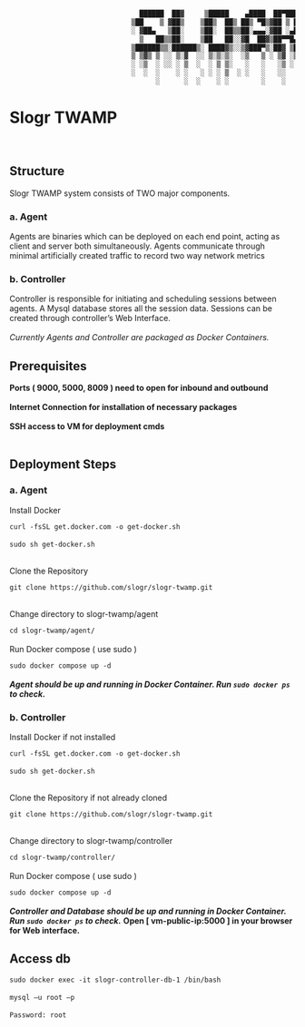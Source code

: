 ````````txt

                                ██████  ██▓     ▒█████    ▄████  ██▀███  
                              ▒██    ▒ ▓██▒    ▒██▒  ██▒ ██▒ ▀█▒▓██ ▒ ██▒
                              ░ ▓██▄   ▒██░    ▒██░  ██▒▒██░▄▄▄░▓██ ░▄█ ▒
                                ▒   ██▒▒██░    ▒██   ██░░▓█  ██▓▒██▀▀█▄  
                              ▒██████▒▒░██████▒░ ████▓▒░░▒▓███▀▒░██▓ ▒██▒
                              ▒ ▒▓▒ ▒ ░░ ▒░▓  ░░ ▒░▒░▒░  ░▒   ▒ ░ ▒▓ ░▒▓░
                              ░ ░▒  ░ ░░ ░ ▒  ░  ░ ▒ ▒░   ░   ░   ░▒ ░ ▒░
                              ░  ░  ░    ░ ░   ░ ░ ░ ▒  ░ ░   ░   ░░   ░ 
                                    ░      ░  ░    ░ ░        ░    ░     


````````

<h1>Slogr TWAMP</h1>
<br>
<h2>Structure</h2>
Slogr TWAMP system consists of TWO major components.
<h3>a. Agent</h3>
Agents are binaries which can be deployed on each end point, acting
as client and server both simultaneously.
Agents communicate through minimal artificially created traffic to
record two way network metrics
<h3>b. Controller</h3>
Controller is responsible for initiating and scheduling sessions
between agents.
A Mysql database stores all the session data.
Sessions can be created through controller’s Web Interface.
<br>
<br>
<em>Currently Agents and Controller are packaged as Docker Containers.</em>


<h2>Prerequisites</h2>
<strong>Ports ( 9000, 5000, 8009 ) need to open for inbound and
outbound<br><br>
Internet Connection for installation of necessary packages<br><br>
SSH access to VM for deployment cmds</strong><br><br>


<h2>Deployment Steps</h2>
<h3>a. Agent</h3>
<p>Install Docker</p>
<code>curl -fsSL get.docker.com -o get-docker.sh</code><br>
<br>
<code>sudo sh get-docker.sh</code><br>
<br>
<p>Clone the Repository</p>
<code>git clone https://github.com/slogr/slogr-twamp.git</code><br><br>
<p>Change directory to slogr-twamp/agent</p>
<code>cd slogr-twamp/agent/</code><br><br
<p>Run Docker compose ( use sudo )</p>
<code>sudo docker compose up -d</code><br><br>
<strong><em>Agent should be up and running in Docker Container. Run <code>sudo docker ps</code> to check.</em></strong>
<h3>b. Controller</h3>
<p>Install Docker if not installed</p>
<code>curl -fsSL get.docker.com -o get-docker.sh</code><br>
<br>
<code>sudo sh get-docker.sh</code><br>
<br>
<p>Clone the Repository if not already cloned</p>
<code>git clone https://github.com/slogr/slogr-twamp.git</code><br><br>
<p>Change directory to slogr-twamp/controller</p>
<code>cd slogr-twamp/controller/</code><br><br
<p>Run Docker compose ( use sudo )</p>
<code>sudo docker compose up -d</code><br><br>
<strong><em>Controller and Database should be up and running in Docker Container. Run <code>sudo docker ps</code> to check.</em></strong>
<strong>Open [ vm-public-ip:5000 ] in your browser for Web interface.</strong><br>

<h2>Access db</h2>
<code>sudo docker exec -it slogr-controller-db-1 /bin/bash</code><br><br>
<code>mysql –u root –p</code><br><br>
<code>Password: root</code><br><br>

